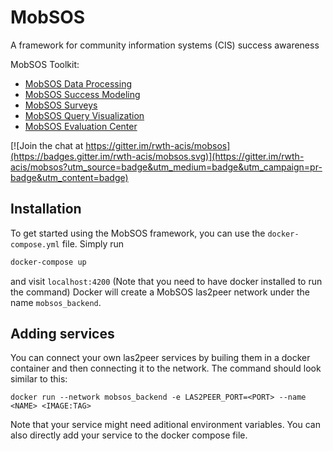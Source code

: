 # MobSOS

A framework for community information systems (CIS) success awareness

MobSOS Toolkit:
* [MobSOS Data Processing](https://github.com/rwth-acis/mobsos-data-processing)
* [MobSOS Success Modeling](https://github.com/rwth-acis/mobsos-success-modeling)
* [MobSOS Surveys](https://github.com/rwth-acis/mobsos-surveys)
* [MobSOS Query Visualization](https://github.com/rwth-acis/mobsos-query-visualization)
* [MobSOS Evaluation Center](https://github.com/rwth-acis/mobsos-evaluation-center)


[![Join the chat at https://gitter.im/rwth-acis/mobsos](https://badges.gitter.im/rwth-acis/mobsos.svg)](https://gitter.im/rwth-acis/mobsos?utm_source=badge&utm_medium=badge&utm_campaign=pr-badge&utm_content=badge)

## Installation

To get started using the MobSOS framework, you can use the `docker-compose.yml` file. Simply run 
```sh
docker-compose up
```
and visit `localhost:4200` (Note that you need to have docker installed to run the command)
Docker will create a MobSOS las2peer network under the name `mobsos_backend`. 

## Adding services
You can connect your own las2peer services by builing them in a docker container and then connecting it to the network. The command should look similar to this:
```
docker run --network mobsos_backend -e LAS2PEER_PORT=<PORT> --name <NAME> <IMAGE:TAG> 
```
Note that your service might need aditional environment variables.
You can also directly add your service to the docker compose file.
